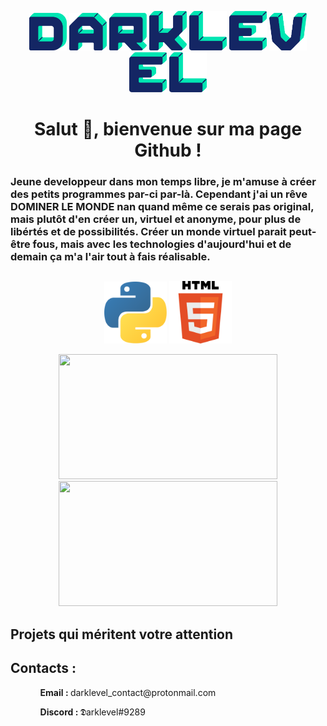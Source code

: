 <p align = "center">
    <a><img src ="https://github.com/xX-DARKLEVEL-Xx/xX-DARKLEVEL-Xx/blob/main/src/letters/cyborg-letter-d.png" width = "60px"></a>
    <a><img src ="https://github.com/xX-DARKLEVEL-Xx/xX-DARKLEVEL-Xx/blob/main/src/letters/cyborg-letter-a.png" width = "60px"></a>
    <a><img src ="https://github.com/xX-DARKLEVEL-Xx/xX-DARKLEVEL-Xx/blob/main/src/letters/cyborg-letter-r.png" width = "60px"></a>
    <a><img src ="https://github.com/xX-DARKLEVEL-Xx/xX-DARKLEVEL-Xx/blob/main/src/letters/cyborg-letter-k.png" width = "60px"></a>
    <a><img src ="https://github.com/xX-DARKLEVEL-Xx/xX-DARKLEVEL-Xx/blob/main/src/letters/cyborg-letter-l.png" width = "60px"></a>
    <a><img src ="https://github.com/xX-DARKLEVEL-Xx/xX-DARKLEVEL-Xx/blob/main/src/letters/cyborg-letter-e.png" width = "60px"></a>
    <a><img src ="https://github.com/xX-DARKLEVEL-Xx/xX-DARKLEVEL-Xx/blob/main/src/letters/cyborg-letter-v.png" width = "60px"></a>
    <a><img src ="https://github.com/xX-DARKLEVEL-Xx/xX-DARKLEVEL-Xx/blob/main/src/letters/cyborg-letter-e.png" width = "60px"></a>
    <a><img src ="https://github.com/xX-DARKLEVEL-Xx/xX-DARKLEVEL-Xx/blob/main/src/letters/cyborg-letter-l.png" width = "60px"></a>
</p> 

<h1 align = "center">Salut 👋, bienvenue sur ma page Github !</h1>

<p align = "center"> <h3>Jeune developpeur dans mon temps libre, je m'amuse à créer des petits programmes par-ci par-là. Cependant j'ai un rêve DOMINER LE MONDE nan quand même ce serais pas original, mais plutôt d'en créer un, virtuel et anonyme, pour plus de libértés et de possibilités. Créer un monde virtuel parait peut-être fous, mais avec les technologies d'aujourd'hui et de demain ça m'a l'air tout à fais réalisable.</h3></p>

##
<p align = "center">
    <a><img src ="https://github.com/xX-DARKLEVEL-Xx/xX-DARKLEVEL-Xx/blob/main/src/python_logo.png" width ="100px"></a>
    <a><img src ="https://github.com/xX-DARKLEVEL-Xx/xX-DARKLEVEL-Xx/blob/main/src/html_logo.png" width ="100px"></a>
</p>

<p align = "center">
    <a><img src = "https://github-readme-stats.vercel.app/api?username=xX-DARKLEVEL-Xx&hide=prs&count_private=true&show_icons=true&theme=gotham"width = "350px" height ="200px"></a>
    <a><img src = "https://github-readme-stats.vercel.app/api/top-langs/?username=xX-DARKLEVEL-Xx&layout=compact)"width = "350px" height = "200px"></a>
    
<h2><strong>Projets qui méritent votre attention</strong></h2>
<p align = "center">

</p>


<p>
    <h2><strong>Contacts :</strong></h2>
    <ol>
        <ul><strong>Email : </strong>darklevel_contact@protonmail.com</ul>
        <ul><strong>Discord : </strong>𝕯arklevel#9289</ul>
    </ol>
</p>
